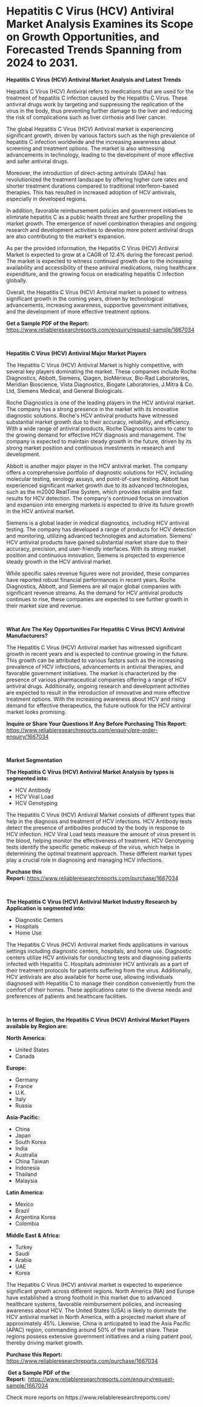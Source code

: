 <p><h1>Hepatitis C Virus (HCV) Antiviral Market Analysis Examines its Scope on Growth Opportunities, and Forecasted Trends Spanning from 2024 to 2031.</h1></p><p><strong>Hepatitis C Virus (HCV) Antiviral Market Analysis and Latest Trends</strong></p>
<p><p>Hepatitis C Virus (HCV) Antiviral refers to medications that are used for the treatment of hepatitis C infection caused by the Hepatitis C Virus. These antiviral drugs work by targeting and suppressing the replication of the virus in the body, thus preventing further damage to the liver and reducing the risk of complications such as liver cirrhosis and liver cancer.</p><p>The global Hepatitis C Virus (HCV) Antiviral market is experiencing significant growth, driven by various factors such as the high prevalence of hepatitis C infection worldwide and the increasing awareness about screening and treatment options. The market is also witnessing advancements in technology, leading to the development of more effective and safer antiviral drugs.</p><p>Moreover, the introduction of direct-acting antivirals (DAAs) has revolutionized the treatment landscape by offering higher cure rates and shorter treatment durations compared to traditional interferon-based therapies. This has resulted in increased adoption of HCV antivirals, especially in developed regions.</p><p>In addition, favorable reimbursement policies and government initiatives to eliminate hepatitis C as a public health threat are further propelling the market growth. The emergence of novel combination therapies and ongoing research and development activities to develop more potent antiviral drugs are also contributing to the market's expansion.</p><p>As per the provided information, the Hepatitis C Virus (HCV) Antiviral Market is expected to grow at a CAGR of 12.4% during the forecast period. The market is expected to witness continued growth due to the increasing availability and accessibility of these antiviral medications, rising healthcare expenditure, and the growing focus on eradicating hepatitis C infection globally.</p><p>Overall, the Hepatitis C Virus (HCV) Antiviral market is poised to witness significant growth in the coming years, driven by technological advancements, increasing awareness, supportive government initiatives, and the development of more effective treatment options.</p></p>
<p><strong>Get a Sample PDF of the Report:&nbsp;</strong> <a href="https://www.reliableresearchreports.com/enquiry/request-sample/1667034">https://www.reliableresearchreports.com/enquiry/request-sample/1667034</a></p>
<p>&nbsp;</p>
<p><strong>Hepatitis C Virus (HCV) Antiviral Major Market Players</strong></p>
<p><p>The Hepatitis C Virus (HCV) Antiviral Market is highly competitive, with several key players dominating the market. These companies include Roche Diagnostics, Abbott, Siemens, Qiagen, bioMérieux, Bio-Rad Laboratories, Meridian Bioscience, Vista Diagnostics, Biogate Laboratories, J.Mitra & Co. Ltd, Siemens Medical, and General Biologicals.</p><p>Roche Diagnostics is one of the leading players in the HCV antiviral market. The company has a strong presence in the market with its innovative diagnostic solutions. Roche's HCV antiviral products have witnessed substantial market growth due to their accuracy, reliability, and efficiency. With a wide range of antiviral products, Roche Diagnostics aims to cater to the growing demand for effective HCV diagnosis and management. The company is expected to maintain steady growth in the future, driven by its strong market position and continuous investments in research and development.</p><p>Abbott is another major player in the HCV antiviral market. The company offers a comprehensive portfolio of diagnostic solutions for HCV, including molecular testing, serology assays, and point-of-care testing. Abbott has experienced significant market growth due to its advanced technologies, such as the m2000 RealTime System, which provides reliable and fast results for HCV detection. The company's continued focus on innovation and expansion into emerging markets is expected to drive its future growth in the HCV antiviral market.</p><p>Siemens is a global leader in medical diagnostics, including HCV antiviral testing. The company has developed a range of products for HCV detection and monitoring, utilizing advanced technologies and automation. Siemens' HCV antiviral products have gained substantial market share due to their accuracy, precision, and user-friendly interfaces. With its strong market position and continuous innovation, Siemens is projected to experience steady growth in the HCV antiviral market.</p><p>While specific sales revenue figures were not provided, these companies have reported robust financial performances in recent years. Roche Diagnostics, Abbott, and Siemens are all major global companies with significant revenue streams. As the demand for HCV antiviral products continues to rise, these companies are expected to see further growth in their market size and revenue.</p></p>
<p>&nbsp;</p>
<p><strong>What Are The Key Opportunities For Hepatitis C Virus (HCV) Antiviral Manufacturers?</strong></p>
<p><p>The Hepatitis C Virus (HCV) Antiviral market has witnessed significant growth in recent years and is expected to continue growing in the future. This growth can be attributed to various factors such as the increasing prevalence of HCV infections, advancements in antiviral therapies, and favorable government initiatives. The market is characterized by the presence of various pharmaceutical companies offering a range of HCV antiviral drugs. Additionally, ongoing research and development activities are expected to result in the introduction of innovative and more effective treatment options. With the increasing awareness about HCV and rising demand for effective therapeutics, the future outlook for the HCV antiviral market looks promising.</p></p>
<p><strong>Inquire or Share Your Questions If Any Before Purchasing This Report:</strong> <a href="https://www.reliableresearchreports.com/enquiry/pre-order-enquiry/1667034">https://www.reliableresearchreports.com/enquiry/pre-order-enquiry/1667034</a></p>
<p>&nbsp;</p>
<p><strong>Market Segmentation</strong></p>
<p><strong>The Hepatitis C Virus (HCV) Antiviral Market Analysis by types is segmented into:</strong></p>
<p><ul><li>HCV Antibody</li><li>HCV Viral Load</li><li>HCV Genotyping</li></ul></p>
<p><p>The Hepatitis C Virus (HCV) Antiviral Market consists of different types that help in the diagnosis and treatment of HCV infections. HCV Antibody tests detect the presence of antibodies produced by the body in response to HCV infection. HCV Viral Load tests measure the amount of virus present in the blood, helping monitor the effectiveness of treatment. HCV Genotyping tests identify the specific genetic makeup of the virus, which helps in determining the optimal treatment approach. These different market types play a crucial role in diagnosing and managing HCV infections.</p></p>
<p><strong>Purchase this Report:&nbsp;</strong><a href="https://www.reliableresearchreports.com/purchase/1667034">https://www.reliableresearchreports.com/purchase/1667034</a></p>
<p>&nbsp;</p>
<p><strong>The Hepatitis C Virus (HCV) Antiviral Market Industry Research by Application is segmented into:</strong></p>
<p><ul><li>Diagnostic Centers</li><li>Hospitals</li><li>Home Use</li></ul></p>
<p><p>The Hepatitis C Virus (HCV) Antiviral market finds applications in various settings including diagnostic centers, hospitals, and home use. Diagnostic centers utilize HCV antivirals for conducting tests and diagnosing patients infected with Hepatitis C. Hospitals administer HCV antivirals as a part of their treatment protocols for patients suffering from the virus. Additionally, HCV antivirals are also available for home use, allowing individuals diagnosed with Hepatitis C to manage their condition conveniently from the comfort of their homes. These applications cater to the diverse needs and preferences of patients and healthcare facilities.</p></p>
<p>&nbsp;</p>
<p><strong>In terms of Region, the Hepatitis C Virus (HCV) Antiviral Market Players available by Region are:</strong></p>
<p>
    <p> <strong> North America: </strong>
        <ul>
            <li>United States</li>
            <li>Canada</li>
        </ul>
        </p> 
    <p> <strong> Europe: </strong>
        <ul>
            <li>Germany</li>
            <li>France</li>
            <li>U.K.</li>
            <li>Italy</li>
            <li>Russia</li>
        </ul>
        </p> 
    <p> <strong> Asia-Pacific: </strong>
        <ul>
            <li>China</li>
            <li>Japan</li>
            <li>South Korea</li>
            <li>India</li>
            <li>Australia</li>
            <li>China Taiwan</li>
            <li>Indonesia</li>
            <li>Thailand</li>
            <li>Malaysia</li>
        </ul>
        </p> 
    <p> <strong> Latin America: </strong>
        <ul>
            <li>Mexico</li>
            <li>Brazil</li>
            <li>Argentina Korea</li>
            <li>Colombia</li>
        </ul>
        </p> 
    <p> <strong> Middle East & Africa: </strong>
        <ul>
            <li>Turkey</li>
            <li>Saudi</li>
            <li>Arabia</li>
            <li>UAE</li>
            <li>Korea</li>
        </ul>
    </p>
    </p>
<p><p>The Hepatitis C Virus (HCV) antiviral market is expected to experience significant growth across different regions. North America (NA) and Europe have established a strong foothold in this market due to advanced healthcare systems, favorable reimbursement policies, and increasing awareness about HCV. The United States (USA) is likely to dominate the HCV antiviral market in North America, with a projected market share of approximately 45%. Likewise, China is anticipated to lead the Asia Pacific (APAC) region, commanding around 50% of the market share. These regions possess extensive government initiatives and a rising patient pool, thereby driving market growth.</p></p>
<p><strong>Purchase this Report: </strong><a href="https://www.reliableresearchreports.com/purchase/1667034">https://www.reliableresearchreports.com/purchase/1667034</a></p>
<p>&nbsp;<strong>Get a Sample PDF of the Report:&nbsp;&nbsp;</strong><a href="https://www.reliableresearchreports.com/enquiry/request-sample/1667034">https://www.reliableresearchreports.com/enquiry/request-sample/1667034</a></p>
<p><strong></strong></p>
<p>Check more reports on https://www.reliableresearchreports.com/</p>